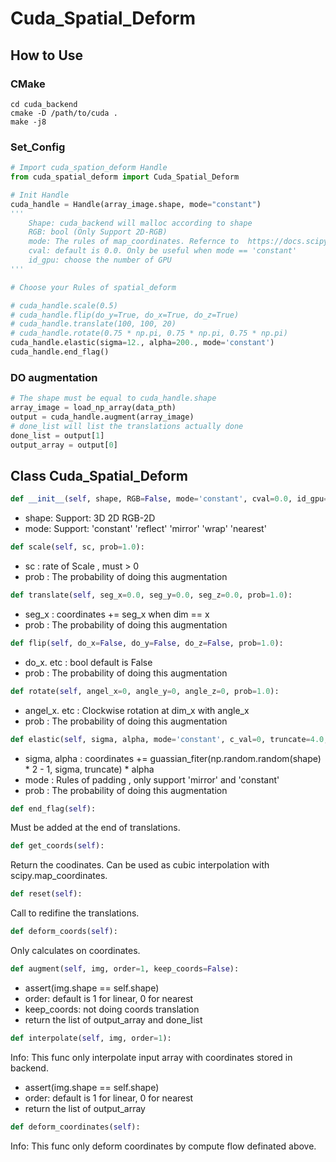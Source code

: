 # Cuda_Spatial_Deform

## How to Use

### CMake
```shell
cd cuda_backend
cmake -D /path/to/cuda .
make -j8
```

### Set_Config
```python
# Import cuda_spation_deform Handle
from cuda_spatial_deform import Cuda_Spatial_Deform

# Init Handle
cuda_handle = Handle(array_image.shape, mode="constant")
'''
    Shape: cuda_backend will malloc according to shape
    RGB: bool (Only Support 2D-RGB)
    mode: The rules of map_coordinates. Refernce to  https://docs.scipy.org/doc/scipy/reference/generated/scipy.ndimage.map_coordinates.html
    cval: default is 0.0. Only be useful when mode == 'constant'
    id_gpu: choose the number of GPU
'''

# Choose your Rules of spatial_deform

# cuda_handle.scale(0.5)
# cuda_handle.flip(do_y=True, do_x=True, do_z=True)
# cuda_handle.translate(100, 100, 20)
# cuda_handle.rotate(0.75 * np.pi, 0.75 * np.pi, 0.75 * np.pi)
cuda_handle.elastic(sigma=12., alpha=200., mode='constant')
cuda_handle.end_flag()
```

### DO augmentation
```python
# The shape must be equal to cuda_handle.shape
array_image = load_np_array(data_pth)
output = cuda_handle.augment(array_image)
# done_list will list the translations actually done
done_list = output[1]
output_array = output[0]
```

## Class Cuda_Spatial_Deform
```python
def __init__(self, shape, RGB=False, mode='constant', cval=0.0, id_gpu=0):
```
- shape: Support: 3D 2D RGB-2D
- mode: Support: 'constant' 'reflect' 'mirror' 'wrap' 'nearest'

```python
def scale(self, sc, prob=1.0):
```
- sc : rate of Scale , must > 0
- prob : The probability of doing this augmentation

```python
def translate(self, seg_x=0.0, seg_y=0.0, seg_z=0.0, prob=1.0):
```
- seg_x : coordinates += seg_x when dim == x
- prob : The probability of doing this augmentation

```python
def flip(self, do_x=False, do_y=False, do_z=False, prob=1.0):
```
- do_x. etc : bool default is False
- prob : The probability of doing this augmentation

```python
def rotate(self, angel_x=0, angle_y=0, angle_z=0, prob=1.0):
```
- angel_x. etc : Clockwise rotation at dim_x with angle_x
- prob : The probability of doing this augmentation

```python
def elastic(self, sigma, alpha, mode='constant', c_val=0, truncate=4.0, prob=1.0):
```
- sigma, alpha : coordinates += guassian_fiter(np.random.random(shape) * 2 - 1, sigma, truncate) * alpha
- mode : Rules of padding , only support 'mirror' and 'constant'
- prob : The probability of doing this augmentation

```python
def end_flag(self):
```
Must be added at the end of translations.

```python
def get_coords(self):
```
Return the coodinates. Can be used as cubic interpolation with scipy.map_coordinates.

```python
def reset(self):
```
Call to redifine the translations.

```python
def deform_coords(self):
```
Only calculates on coordinates.

```python
def augment(self, img, order=1, keep_coords=False):
```
- assert(img.shape == self.shape)
- order: default is 1 for linear, 0 for nearest
- keep_coords: not doing coords translation
- return the list of output_array and done_list 


```python
def interpolate(self, img, order=1):
```
Info: This func only interpolate input array with coordinates stored in backend.
- assert(img.shape == self.shape)
- order: default is 1 for linear, 0 for nearest
- return the list of output_array


```python
def deform_coordinates(self):
```
Info: This func only deform coordinates by compute flow definated above.

